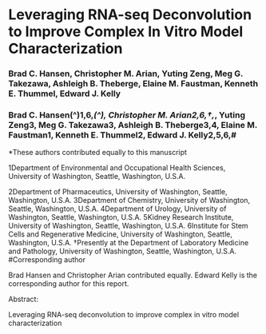 
# Leveraging RNA-seq Deconvolution to Improve Complex In Vitro Model Characterization


### Brad C. Hansen, Christopher M. Arian, Yuting Zeng, Meg G. Takezawa, Ashleigh B. Theberge, Elaine M. Faustman, Kenneth E. Thummel, Edward J. Kelly

### Brad C. Hansen(^)1,6,*(^), Christopher M. Arian2,6,†,*, Yuting Zeng3, Meg G. Takezawa3, Ashleigh B. Theberge3,4, Elaine M. Faustman1, Kenneth E. Thummel2, Edward J. Kelly2,5,6,# 


*These authors contributed equally to this manuscript

1Department of Environmental and Occupational Health Sciences, University of Washington, Seattle, Washington, U.S.A.

2Department of Pharmaceutics, University of Washington, Seattle, Washington, U.S.A.
3Department of Chemistry, University of Washington, Seattle, Washington, U.S.A.
4Department of Urology, University of Washington, Seattle, Washington, U.S.A.
5Kidney Research Institute, University of Washington, Seattle, Washington, U.S.A.
6Institute for Stem Cells and Regenerative Medicine, University of Washington, Seattle, Washington, U.S.A.
†Presently at the Department of Laboratory Medicine and Pathology, University of Washington, Seattle, Washington, U.S.A.
#Corresponding author



Brad Hansen and Christopher Arian contributed equally.
Edward Kelly is the corresponding author for this report.


Abstract:

Leveraging RNA-seq deconvolution to improve complex in vitro model characterization

